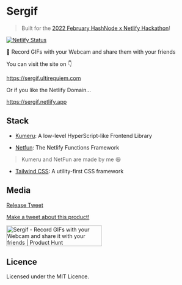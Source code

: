 # Sergif

> Built for the
> [2022 February HashNode x Netlify Hackathon](https://townhall.hashnode.com/netlify-hackathon)!

[![Netlify Status](https://api.netlify.com/api/v1/badges/6f2e154a-81ce-4c21-aae3-fe5da370cea4/deploy-status)](https://app.netlify.com/sites/sergif/deploys)

🥳 Record GIFs with your Webcam and share them with your friends

You can visit the site on 👇

https://sergif.ultirequiem.com

Or if you like the Netlify Domain...

https://sergif.netlify.app

## Stack

- [Kumeru](https://github.com/UltiRequiem/kumeru): A low-level HyperScript-like Frontend Library

- [Netfun](https://github.com/UltiRequiem/netfun): The Netlify Functions Framework

> Kumeru and NetFun are made by me 😆

- [Tailwind CSS](https://tailwindcss.com): A utility-first CSS framework

## Media

[Release Tweet](https://twitter.com/UltiRequiem/status/1496979672600653826)

[Make a tweet about this product!](https://twitter.com/intent/tweet?text=Just%20discover%20%23Sergif%20by%20@UltiRequiem%20%F0%9F%94%A5%0D%0Ahttps://github.com/UltiRequiem/sergif)

<a href="https://www.producthunt.com/posts/sergif?utm_source=badge-featured&utm_medium=badge&utm_souce=badge-sergif" target="_blank"><img src="https://api.producthunt.com/widgets/embed-image/v1/featured.svg?post_id=333360&theme=dark" alt="Sergif - Record GIFs with your Webcam and share it with your friends | Product Hunt" style="width: 250px; height: 54px;" width="250" height="54" /></a>

## Licence

Licensed under the MIT Licence.
